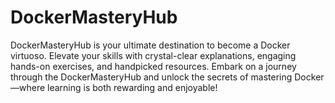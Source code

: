 # DockerMasteryHub
DockerMasteryHub is your ultimate destination to become a Docker virtuoso. Elevate your skills with crystal-clear explanations, engaging hands-on exercises, and handpicked resources. Embark on a journey through the DockerMasteryHub and unlock the secrets of mastering Docker—where learning is both rewarding and enjoyable!

